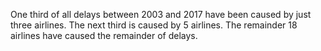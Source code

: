 One third of all delays between 2003 and 2017 have been caused by just three airlines.
The next third is caused by 5 airlines. The remainder 18 airlines have caused the remainder of delays.